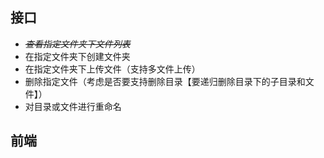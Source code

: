 ## 接口
* ~~*查看指定文件夹下文件列表*~~
* 在指定文件夹下创建文件夹
* 在指定文件夹下上传文件（支持多文件上传）
* 删除指定文件（考虑是否要支持删除目录【要递归删除目录下的子目录和文件】）
* 对目录或文件进行重命名

## 前端
